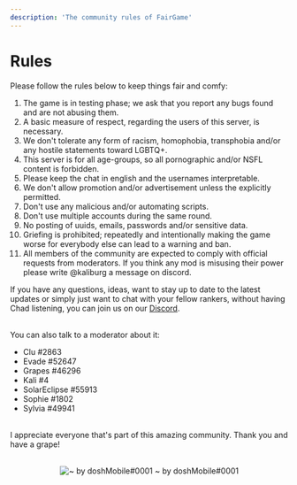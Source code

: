 ```yaml
---
description: 'The community rules of FairGame'
---
```


# Rules

Please follow the rules below to keep things fair and comfy:

1. The game is in testing phase; we ask that you report any bugs found and are not abusing them.
2. A basic measure of respect, regarding the users of this server, is necessary.
3. We don't tolerate any form of racism, homophobia, transphobia and/or any hostile statements toward LGBTQ+.
4. This server is for all age-groups, so all pornographic and/or NSFL content is forbidden.
5. Please keep the chat in english and the usernames interpretable.
6. We don't allow promotion and/or advertisement unless the explicitly permitted.
7. Don't use any malicious and/or automating scripts.
8. Don't use multiple accounts during the same round.
9. No posting of uuids, emails, passwords and/or sensitive data.
10. Griefing is prohibited; repeatedly and intentionally making the game worse for everybody else can lead to a warning
    and ban.
11. All members of the community are expected to comply with official requests from moderators. If you think any mod is
    misusing their power please write @kaliburg a message on discord.

If you have any questions, ideas, want to stay up to date to the latest updates or simply just want to chat with your
fellow rankers, without having Chad listening, you can join us on our
<a href="https://discord.gg/ThKzCknfFr" target="_blank">Discord</a>.

<br/>
You can also talk to a moderator about it:

- Clu #2863
- Evade #52647
- Grapes #46296
- Kali #4
- SolarEclipse #55913
- Sophie #1802
- Sylvia #49941

<br/>
I appreciate everyone that's part of this amazing community. Thank you and have a grape!
<br/><br/>

<p align="center">
<img src="/img/grapeDoodle.png" alt="~ by doshMobile#0001" title="Take a grape :)"/>
~ by doshMobile#0001
</p>